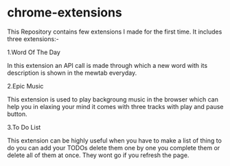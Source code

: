 # chrome-extensions
This Repository contains few extensions I made for the first time. It includes three extensions:-

1.Word Of The Day

In this extension an API call is made through which a new word with its description is shown in the mewtab everyday. 

2.Epic Music

This extension is used to play backgroung music in the browser which can help you in elaxing your mind it comes with three tracks with play and pause button.

3.To Do List

This extension can be highly useful when you have to make a list of thing to do you can add your TODOs delete them one by one you complete them or delete all of them at once. They wont go if you refresh the page.
